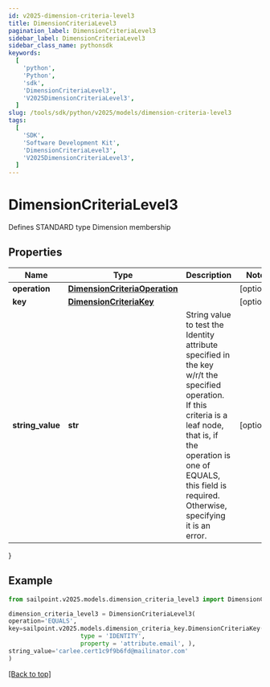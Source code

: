 ```yaml
---
id: v2025-dimension-criteria-level3
title: DimensionCriteriaLevel3
pagination_label: DimensionCriteriaLevel3
sidebar_label: DimensionCriteriaLevel3
sidebar_class_name: pythonsdk
keywords:
  [
    'python',
    'Python',
    'sdk',
    'DimensionCriteriaLevel3',
    'V2025DimensionCriteriaLevel3',
  ]
slug: /tools/sdk/python/v2025/models/dimension-criteria-level3
tags:
  [
    'SDK',
    'Software Development Kit',
    'DimensionCriteriaLevel3',
    'V2025DimensionCriteriaLevel3',
  ]
---
```


# DimensionCriteriaLevel3

Defines STANDARD type Dimension membership

## Properties

| Name | Type | Description | Notes |
| --- | --- | --- | --- |
| **operation** | [**DimensionCriteriaOperation**](dimension-criteria-operation) |  | [optional] |
| **key** | [**DimensionCriteriaKey**](dimension-criteria-key) |  | [optional] |
| **string_value** | **str** | String value to test the Identity attribute specified in the key w/r/t the specified operation. If this criteria is a leaf node, that is, if the operation is one of EQUALS, this field is required. Otherwise, specifying it is an error. | [optional] |

}

## Example

```python
from sailpoint.v2025.models.dimension_criteria_level3 import DimensionCriteriaLevel3

dimension_criteria_level3 = DimensionCriteriaLevel3(
operation='EQUALS',
key=sailpoint.v2025.models.dimension_criteria_key.DimensionCriteriaKey(
                    type = 'IDENTITY',
                    property = 'attribute.email', ),
string_value='carlee.cert1c9f9b6fd@mailinator.com'
)

```

[[Back to top]](#)
